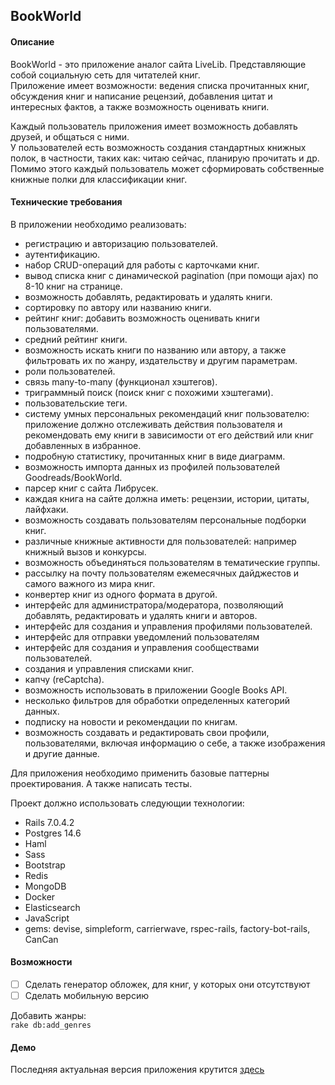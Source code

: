 ## BookWorld

#### Описание
BookWorld - это приложение аналог сайта LiveLib. Представляющие собой социальную сеть для читателей книг.  
Приложение имеет возможности: ведения списка прочитанных книг, обсуждения книг и написание рецензий, добавления цитат и интересных фактов, а также возможность оценивать книги.

Каждый пользователь приложения имеет возможность добавлять друзей, и общаться с ними.  
У пользователей есть возможность создания стандартных книжных полок, в частности, таких как: читаю сейчас, планирую прочитать и др.  
Помимо этого каждый пользователь может сформировать собственные книжные полки для классификации книг.


#### Технические требования
В приложении необходимо реализовать:
- регистрацию и авторизацию пользователей.
- аутентификацию.
- набор CRUD-операций для работы с карточками книг.
- вывод списка книг с динамической pagination (при помощи ajax) по 8-10 книг на странице.
- возможность добавлять, редактировать и удалять книги.
- сортировку по автору или названию книги.
- рейтинг книг: добавить возможность оценивать книги пользователями.
- средний рейтинг книги.
- возможность искать книги по названию или автору, а также фильтровать их по жанру, издательству и другим параметрам.
- роли пользователей.
- связь many-to-many (функционал хэштегов).
- триграммный поиск (поиск книг с похожими хэштегами).
- пользовательские теги.
- систему умных персональных рекомендаций книг пользователю: приложение должно отслеживать действия пользователя 
  и рекомендовать ему книги в зависимости от его действий или книг добавленных в избранное.
- подробную статистику, прочитанных книг в виде диаграмм.
- возможность импорта данных из профилей пользователей Goodreads/BookWorld.
- парсер книг с сайта Либрусек.
- каждая книга на сайте должна иметь: рецензии, истории, цитаты, лайфхаки.
- возможность создавать пользователям персональные подборки книг.
- различные книжные активности для пользователей: например книжный вызов и конкурсы. 
- возможность объединяться пользователям в тематические группы.
- рассылку на почту пользователям ежемесячных дайджестов и самого важного из мира книг.
- конвертер книг из одного формата в другой.
- интерфейс для администратора/модератора, позволяющий добавлять, редактировать и удалять книги и авторов.
- интерфейс для создания и управления профилями пользователей.
- интерфейс для отправки уведомлений пользователям
- интерфейс для создания и управления сообществами пользователей.
- создания и управления списками книг.
- капчу (reCaptcha).
- возможность использовать в приложении Google Books API.
- несколько фильтров для обработки определенных категорий данных.
- подписку на новости и рекомендации по книгам.
- возможность создавать и редактировать свои профили, пользователями, включая информацию о себе, а также изображения и другие данные.

Для приложения необходимо применить базовые паттерны проектирования. А также написать тесты.

Проект должно использовать следующии технологии:
- Rails 7.0.4.2
- Postgres 14.6
- Haml
- Sass
- Bootstrap
- Redis
- MongoDB
- Docker
- Elasticsearch
- JavaScript
- gems: devise, simpleform, carrierwave, rspec-rails, factory-bot-rails, CanCan

#### Возможности

- [ ] Сделать генератор обложек, для книг, у которых они отсутствуют
- [ ] Сделать мобильную версию

Добавить жанры:  
`rake db:add_genres`

#### Демо

Последняя актуальная версия приложения крутится [здесь](https://example.com/)

